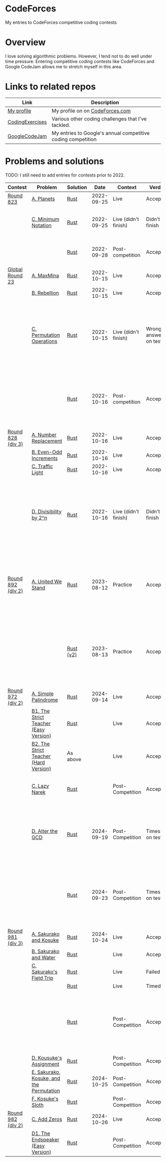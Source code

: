 # CodeForces
My entries to CodeForces competitive coding contests

# Overview

I love solving algorithmic problems. However, I tend not to do well under time pressure. Entering competitive coding contests like CodeForces and Google CodeJam allows me to stretch myself in this area.

# Links to related repos

| Link                                                                 | Description                                                  |
|----------------------------------------------------------------------|--------------------------------------------------------------|
| [My profile](https://codeforces.com/profile/Andrew.Tweddle)          | My profile on on [CodeForces.com](https://codeforces.com)    |
| [CodingExercises](https://github.com/AndrewTweddle/CodingExercises/) | Various other coding challenges that I've tackled.           |
| [GoogleCodeJam](https://github.com/AndrewTweddle/GoogleCodeJam/)     | My entries to Google's annual competitive coding competition |

# Problems and solutions

TODO: I still need to add entries for contests prior to 2022.

| Contest                                                  | Problem                                                                                   | Solution                                                                           | Date       | Context              | Verdict              | Notes                                                                                                                       |
|----------------------------------------------------------|-------------------------------------------------------------------------------------------|------------------------------------------------------------------------------------|------------|----------------------|----------------------|-----------------------------------------------------------------------------------------------------------------------------|
| [Round 823](https://codeforces.com/contest/1730)         | [A. Planets](https://codeforces.com/contest/1730/problem/A)                               | [Rust](Live/round_823/src/bin/a_planets.rs)                                        | 2022-09-25 | Live                 | Accepted             |                                                                                                                             |
|                                                          | [C. Minimum Notation](https://codeforces.com/contest/1730/problem/C)                      | [Rust](Live/round_823/src/bin/c_minimum_notation.rs)                               | 2022-09-25 | Live (didn't finish) | Didn't finish        | Finished post-competition, but times out.                                                                                   |
|                                                          |                                                                                           | [Rust](Live/round_823/src/bin/c_minimum_notation_fast.rs)                          | 2022-09-28 | Post-competition     | Accepted             | A *much* simpler and faster approach.                                                                                       |
| [Global Round 23](https://codeforces.com/contest/1746)   | [A. MaxMina](https://codeforces.com/contest/1746/problem/A)                               | [Rust](Live/global_round_23/src/bin/a_maxmina.rs)                                  | 2022-10-15 | Live                 | Accepted             |                                                                                                                             |
|                                                          | [B. Rebellion](https://codeforces.com/contest/1746/problem/B)                             | [Rust](Live/global_round_23/src/bin/b_rebellion.rs)                                | 2022-10-15 | Live                 | Accepted             |                                                                                                                             |
|                                                          | [C. Permutation Operations](https://codeforces.com/contest/1746/problem/C)                | [Rust](Live/global_round_23/src/bin/c_permutation_operations.rs)                   | 2022-10-15 | Live (didn't finish) | Wrong answer on test 47 | Finished this 15 minutes after the end of the contest. But it fails on the following input anyway: "10 3 2 1 9 8 7 6 5 4".  | 
|                                                          |                                                                                           | [Rust](Live/global_round_23/src/bin/c_permutation_operations_simple.rs)            | 2022-10-16 | Post-competition     | Accepted.            | A much simpler and more elegant solution (that came to me in bed, shortly before falling asleep!)                           | 
| [Round 828 (div 3)](https://codeforces.com/contest/1744) | [A. Number Replacement](https://codeforces.com/contest/1744/problem/A)                    | [Rust](Live/round_828/src/bin/a_number_replacement.rs)                             | 2022-10-16 | Live                 | Accepted             |                                                                                                                             |
|                                                          | [B. Even-Odd Increments](https://codeforces.com/contest/1744/problem/B)                   | [Rust](Live/round_828/src/bin/b_even_odd_increments.rs)                            | 2022-10-16 | Live                 | Accepted             |                                                                                                                             |
|                                                          | [C. Traffic Light](https://codeforces.com/contest/1744/problem/C)                         | [Rust](Live/round_828/src/bin/c_traffic_light.rs)                                  | 2022-10-16 | Live                 | Accepted             |                                                                                                                             |
|                                                          | [D. Divisibility by 2^n](https://codeforces.com/contest/1744/problem/D)                   | [Rust](Live/round_828/src/bin/d_divisibility_by_2_pow_n.rs)                        | 2022-10-16 | Live (didn't finish) | Didn't finish        | Completed successfully post-competition. (Took a few attempts due to usize underflow bugs... watch out for this in future!) |
| [Round 892 (div 2)](https://codeforces.com/contest/1859) | [A. United We Stand](https://codeforces.com/contest/1859/problem/A)                       | [Rust](Practice/round_892/src/bin/a_united_we_stand.rs)                            | 2023-08-12 | Practice             | Accepted             | Spent some time making it work with unit tests or via stdin/stdout. Partition the set by the median of the a's.             |
|                                                          |                                                                                           | [Rust (v2)](Practice/round_892/src/bin/a_united_we_stand_v2.rs)                    | 2023-08-13 | Practice             | Accepted             | Cleaner and simpler solution. Find the first 2 numbers that differ. Partition the set by whether <= the min of the 2.       |
| [Round 972 (div 2)](https://codeforces.com/contest/2005) | [A. Simple Palindrome](https://codeforces.com/contest/2005/problem/A)                     | [Rust](Live/round_972/src/bin/a_simple_palindrome.rs)                              | 2024-09-14 | Live                 | Accepted             |                                                                                                                             |
|                                                          | [B1. The Strict Teacher (Easy Version)](https://codeforces.com/contest/2005/problem/B1)   | [Rust](Live/round_972/src/bin/b_the_strict_teacher.rs)                             |            | Live                 | Accepted             |                                                                                                                             |
|                                                          | [B2. The Strict Teacher (Hard Version)](https://codeforces.com/contest/2005/problem/B2)   | As above                                                                           |            | Live                 | Accepted             | Did a single solution for B1 and B2.                                                                                        |
|                                                          | [C. Lazy Narek](https://codeforces.com/contest/2005/problem/C)                            | [Rust](PostCompetition/round_972/src/bin/c_lazy_narek.rs)                          |            | Post-Competition     | Accepted             | Duration: 1h23 (15 minutes during competition).                                                                             |
|                                                          | [D. Alter the GCD](https://codeforces.com/contest/2005/problem/D)                         | [Rust](PostCompetition/round_972/src/bin/d_alter_the_gcd.rs)                       | 2024-09-19 | Post-Competition     | Times out on test 3  | Nice data structure (aggregate pairs in a binary lookup cache), but not fast enough.                                        |
|                                                          |                                                                                           | [Rust](PostCompetition/round_972/src/bin/d_alter_the_gcd_brute_force.rs)           | 2024-09-23 | Post-Competition     | Times out on test 3  | Brute force the middle GCD's instead of using the lookup, in case that's fast enough. But it's still too slow!              |
| [Round 981 (div 3)](https://codeforces.com/contest/2033) | [A. Sakurako and Kosuke](https://codeforces.com/contest/2033/problem/A)                   | [Rust](Live/round_981/src/bin/a_sakurako_and_kosuke.rs)                            | 2024-10-24 | Live                 | Accepted             |                                                                                                                             |
|                                                          | [B. Sakurako and Water](https://codeforces.com/contest/2033/problem/B)                    | [Rust](Live/round_981/src/bin/b_sakurako_and_water.rs)                             |            | Live                 | Accepted             |                                                                                                                             |
|                                                          | [C. Sakurako's Field Trip](https://codeforces.com/contest/2033/problem/C)                 | [Rust](Live/round_981/src/bin/c_sakurakos_field_trip_failed_attempt.rs)            |            | Live                 | Failed               |                                                                                                                             |
|                                                          |                                                                                           | [Rust](Live/round_981/src/bin/c_sakurakos_field_trip_too_slow.rs)                  |            | Live                 | Timed out            |                                                                                                                             |
|                                                          |                                                                                           | [Rust](PostCompetition/round_981/src/bin/c_sakurakos_field_trip.rs)                |            | Post-Competition     | Accepted             | I missed the obvious way of doing memoization during the contest. It was easy to add afterwards though.                     |
|                                                          | [D. Kousuke's Assignment](https://codeforces.com/contest/2033/problem/D)                  | [Rust](PostCompetition/round_981/src/bin/d_kousukes_assignment.rs)                 |            | Post-Competition     | Accepted             |                                                                                                                             |
|                                                          | [E. Sakurako, Kosuke, and the Permutation](https://codeforces.com/contest/2033/problem/E) | [Rust](PostCompetition/round_981/src/bin/e_sakurako_kosuke_and_the_permutation.rs) | 2024-10-25 | Post-Competition     | Accepted             |                                                                                                                             |
|                                                          | [F. Kosuke's Sloth](https://codeforces.com/contest/2033/problem/F)                        | [Rust](PostCompetition/round_981/src/bin/f_kosukes_sloth.rs)                       |            | Post-Competition     | Accepted             |                                                                                                                             |
| [Round 982 (div 2)](https://codeforces.com/contest/2027) | [C. Add Zeros](https://codeforces.com/contest/2027/problem/C)                             | [Rust](Live/round_982/src/bin/c_add_zeros.rs)                                      | 2024-10-26 | Live                 | Accepted             |                                                                                                                             |
|                                                          | [D1. The Endspeaker (Easy Version)](https://codeforces.com/contest/2027/problem/D1)       | [Rust](PostCompetition/round_982/src/bin/d1_the_endspeaker.rs)                     |            | Post-Competition     | Accepted             |                                                                                                                             |
